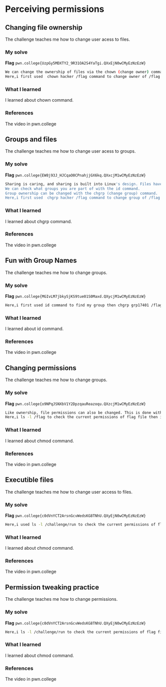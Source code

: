 # Perceiving permissions
## Changing file ownership
The challenge teaches me how to change user acess to files.
### My solve
**Flag** `pwn.college{UzpGy5MDXTY2_9R31OA2S4YaTgi.QXxEjN0wCMyEzNzEzW}`
```bash
We can change the ownership of files via the chown (change owner) command.
Here,i first used  chown hacker /flag command to change owner of /flag file then cat /flag to get the flag.
```
### What I learned
I learned about chown command.
### References
The video in pwn.college


## Groups and files
The challenge teaches me how to change user acess to groups.
### My solve
**Flag** `pwn.college{EW8j93J_HJCqaO0CPnahjjGX6kq.QXxcjM1wCMyEzNzEzW}`
```bash
Sharing is caring, and sharing is built into Linux's design. Files have both an owning user and group. A group can have multiple users in it, and a user can be a member of multiple groups.
We can check what groups you are part of with the id command.
Group ownership can be changed with the chgrp (change group) command.
Here,i first used  chgrp hacker /flag command to change group of /flag file then cat /flag to get the flag.
```
### What I learned
I learned about chgrp command.
### References
The video in pwn.college



## Fun with Group Names
The challenge teaches me how to change groups.
### My solve
**Flag** `pwn.college{MGIvLM7jbkySjKS9tue01S0Maxd.QXycjM1wCMyEzNzEzW}`
```bash
Here,i first used id command to find my group then chgrp grp17401 /flag command to change group of /flag file then cat /flag to get the flag.
```
### What I learned
I learned about id command.
### References
The video in pwn.college


## Changing permissions
The challenge teaches me how to change groups.
### My solve
**Flag** `pwn.college{o9NPqJSNXbV1Y2DpzqauReazoqu.QXzcjM1wCMyEzNzEzW}`
```bash
Like ownership, file permissions can also be changed. This is done with the chmod (change mode) command. 
Here,i ls -l /flag to check the current permissions of flag file then i used chmod o+r /flag command to get access to it and thencat /flag  to get the flag.
```
### What I learned
I learned about chmod command.
### References
The video in pwn.college


## Executible files
The challenge teaches me how to change user access to files.
### My solve
**Flag** `pwn.college{c0dVnYCT2ArsnGcvWedsKG8TNhU.QXyEjN0wCMyEzNzEzW}`
```bash
Here,i used ls -l /challenge/run to check the current permissions of flag file then i used chmod a+x /challenge/run command to get access to it and then /challenge/run  to get the flag.
```
### What I learned
I learned about chmod command.
### References
The video in pwn.college


## Permission tweaking practice
The challenge teaches me how to change permissions.
### My solve
**Flag** `pwn.college{c0dVnYCT2ArsnGcvWedsKG8TNhU.QXyEjN0wCMyEzNzEzW}`
```bash
Here,i ls -l /challenge/run to check the current permissions of flag file then i used chmod a+x /challenge/run command to get access to it and then /challenge/run  to get the flag.
```
### What I learned
I learned about chmod command.
### References
The video in pwn.college
